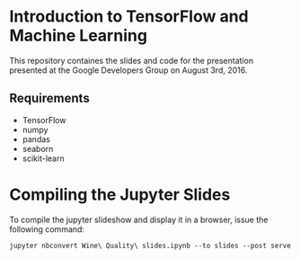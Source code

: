 # Introduction to TensorFlow and Machine Learning
This repository containes the slides and code for the presentation
presented at the Google Developers Group on August 3rd, 2016.

## Requirements
* TensorFlow
* numpy
* pandas
* seaborn
* scikit-learn

# Compiling the Jupyter Slides
To compile the jupyter slideshow and display it in a browser, issue the
following command:

```
jupyter nbconvert Wine\ Quality\ slides.ipynb --to slides --post serve
```
